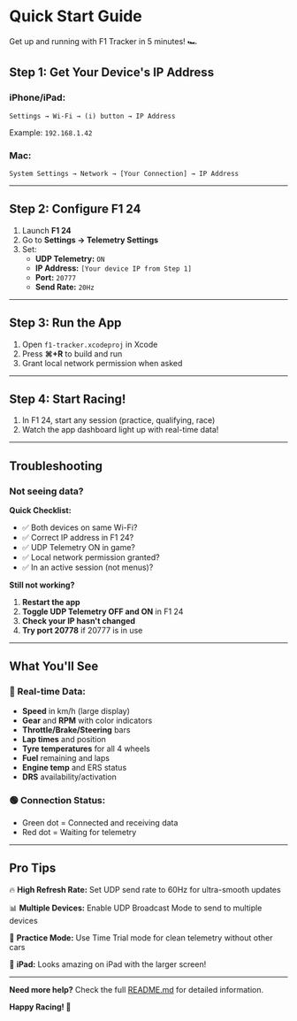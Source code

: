 # Quick Start Guide

Get up and running with F1 Tracker in 5 minutes! 🏎️

## Step 1: Get Your Device's IP Address

### iPhone/iPad:
```
Settings → Wi-Fi → (i) button → IP Address
```
Example: `192.168.1.42`

### Mac:
```
System Settings → Network → [Your Connection] → IP Address
```

---

## Step 2: Configure F1 24

1. Launch **F1 24**
2. Go to **Settings → Telemetry Settings**
3. Set:
   - **UDP Telemetry:** `ON`
   - **IP Address:** `[Your device IP from Step 1]`
   - **Port:** `20777`
   - **Send Rate:** `20Hz`

---

## Step 3: Run the App

1. Open `f1-tracker.xcodeproj` in Xcode
2. Press **⌘+R** to build and run
3. Grant local network permission when asked

---

## Step 4: Start Racing!

1. In F1 24, start any session (practice, qualifying, race)
2. Watch the app dashboard light up with real-time data!

---

## Troubleshooting

### Not seeing data?

**Quick Checklist:**
- ✅ Both devices on same Wi-Fi?
- ✅ Correct IP address in F1 24?
- ✅ UDP Telemetry ON in game?
- ✅ Local network permission granted?
- ✅ In an active session (not menus)?

**Still not working?**

1. **Restart the app**
2. **Toggle UDP Telemetry OFF and ON** in F1 24
3. **Check your IP hasn't changed**
4. **Try port 20778** if 20777 is in use

---

## What You'll See

### 🎯 Real-time Data:
- **Speed** in km/h (large display)
- **Gear** and **RPM** with color indicators
- **Throttle/Brake/Steering** bars
- **Lap times** and position
- **Tyre temperatures** for all 4 wheels
- **Fuel** remaining and laps
- **Engine temp** and ERS status
- **DRS** availability/activation

### 🟢 Connection Status:
- Green dot = Connected and receiving data
- Red dot = Waiting for telemetry

---

## Pro Tips

🔥 **High Refresh Rate:** Set UDP send rate to 60Hz for ultra-smooth updates

📊 **Multiple Devices:** Enable UDP Broadcast Mode to send to multiple devices

🏁 **Practice Mode:** Use Time Trial mode for clean telemetry without other cars

📱 **iPad:** Looks amazing on iPad with the larger screen!

---

**Need more help?** Check the full [README.md](README.md) for detailed information.

**Happy Racing! 🏁**

